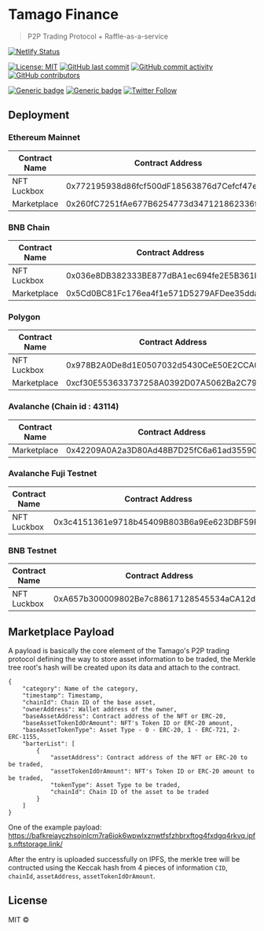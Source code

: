 # Tamago Finance

> P2P Trading Protocol + Raffle-as-a-service

[![Netlify Status](https://api.netlify.com/api/v1/badges/e84d4c25-ebdb-4b18-9751-5ed453015029/deploy-status)](https://app.netlify.com/sites/helpful-meerkat-01f0e9/deploys)

[![License: MIT](https://img.shields.io/badge/License-MIT-yellow.svg)](https://opensource.org/licenses/MIT)
[![GitHub last commit](https://img.shields.io/github/last-commit/tamago-finance/tamago-finance)](https://github.com/tamago-finance/tamago-finance/commits/main)
[![GitHub commit activity](https://img.shields.io/github/commit-activity/m/tamago-finance/tamago-finance)](https://github.com/tamago-finance/tamago-finance/commits/main)
[![GitHub contributors](https://img.shields.io/github/contributors-anon/tamago-finance/tamago-finance)](https://github.com/tamago-finance/tamago-finance/graphs/contributors)

[![Generic badge](https://img.shields.io/badge/homepage-view-red.svg)](https://tamago.finance/)
[![Generic badge](https://img.shields.io/badge/discord-join-green.svg)](https://discord.gg/78fax5dPqk)
[![Twitter Follow](https://img.shields.io/twitter/follow/tamagofinance?label=follow%20%40tamagofinance&style=social)](https://twitter.com/tamagofinance)

## Deployment

### Ethereum Mainnet

Contract Name | Contract Address 
--- | --- 
NFT Luckbox | 0x772195938d86fcf500dF18563876d7Cefcf47e4D
Marketplace | 0x260fC7251fAe677B6254773d347121862336fb9f

### BNB Chain

Contract Name | Contract Address 
--- | --- 
NFT Luckbox | 0x036e8DB382333BE877dBA1ec694fe2E5B361b607
Marketplace | 0x5Cd0BC81Fc176ea4f1e571D5279AFDee35dda618

### Polygon

Contract Name | Contract Address 
--- | --- 
NFT Luckbox | 0x978B2A0De8d1E0507032d5430CeE50E2CCA03D5b
Marketplace | 0xcf30E553633737258A0392D07A5062Ba2C79Ca9F

### Avalanche (Chain id : 43114) 

Contract Name | Contract Address 
--- | --- 
Marketplace | 0x42209A0A2a3D80Ad48B7D25fC6a61ad355901484

### Avalanche Fuji Testnet

Contract Name | Contract Address 
--- | --- 
NFT Luckbox | 0x3c4151361e9718b45409B803B6a9Ee623DBF59FE

### BNB Testnet

Contract Name | Contract Address 
--- | --- 
NFT Luckbox | 0xA657b300009802Be7c88617128545534aCA12dbe

## Marketplace Payload

A payload is basically the core element of the Tamago's P2P trading protocol defining the way to store asset information to be traded, the Merkle tree root's hash will be created upon its data and attach to the contract. 

```
{
    "category": Name of the category,
    "timestamp": Timestamp,
    "chainId": Chain ID of the base asset,
    "ownerAddress": Wallet address of the owner,
    "baseAssetAddress": Contract address of the NFT or ERC-20,
    "baseAssetTokenIdOrAmount": NFT's Token ID or ERC-20 amount,
    "baseAssetTokenType": Asset Type - 0 - ERC-20, 1 - ERC-721, 2- ERC-1155,
    "barterList": [
        {
            "assetAddress": Contract address of the NFT or ERC-20 to be traded,
            "assetTokenIdOrAmount": NFT's Token ID or ERC-20 amount to be traded,
            "tokenType": Asset Type to be traded,
            "chainId": Chain ID of the asset to be traded
        }
    ]
}
```

One of the example payload:
https://bafkreiayczhsojnlcm7ra6iok6wpwlxznwtfsfzhbrxftog4fxdgq4rkvq.ipfs.nftstorage.link/

After the entry is uploaded successfully on IPFS, the merkle tree will be contructed using the Keccak hash from 4 pieces of information `CID`, `chainId`, `assetAddress`, `assetTokenIdOrAmount`.

## License

MIT ©
